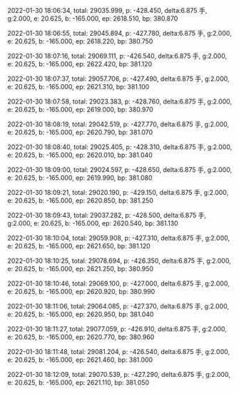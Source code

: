 2022-01-30 18:06:34, total: 29035.999, p: -428.450, delta:6.875 手, g:2.000, e: 20.625, b: -165.000, ep: 2618.510, bp: 380.870

2022-01-30 18:06:55, total: 29045.894, p: -427.780, delta:6.875 手, g:2.000, e: 20.625, b: -165.000, ep: 2618.220, bp: 380.750

2022-01-30 18:07:16, total: 29069.111, p: -426.540, delta:6.875 手, g:2.000, e: 20.625, b: -165.000, ep: 2622.420, bp: 381.120

2022-01-30 18:07:37, total: 29057.706, p: -427.490, delta:6.875 手, g:2.000, e: 20.625, b: -165.000, ep: 2621.310, bp: 381.100

2022-01-30 18:07:58, total: 29023.383, p: -428.760, delta:6.875 手, g:2.000, e: 20.625, b: -165.000, ep: 2619.000, bp: 380.970

2022-01-30 18:08:19, total: 29042.519, p: -427.770, delta:6.875 手, g:2.000, e: 20.625, b: -165.000, ep: 2620.790, bp: 381.070

2022-01-30 18:08:40, total: 29025.405, p: -428.310, delta:6.875 手, g:2.000, e: 20.625, b: -165.000, ep: 2620.010, bp: 381.040

2022-01-30 18:09:00, total: 29024.597, p: -428.650, delta:6.875 手, g:2.000, e: 20.625, b: -165.000, ep: 2619.990, bp: 381.080

2022-01-30 18:09:21, total: 29020.190, p: -429.150, delta:6.875 手, g:2.000, e: 20.625, b: -165.000, ep: 2620.850, bp: 381.250

2022-01-30 18:09:43, total: 29037.282, p: -428.500, delta:6.875 手, g:2.000, e: 20.625, b: -165.000, ep: 2620.540, bp: 381.130

2022-01-30 18:10:04, total: 29059.908, p: -427.310, delta:6.875 手, g:2.000, e: 20.625, b: -165.000, ep: 2621.650, bp: 381.120

2022-01-30 18:10:25, total: 29078.694, p: -426.350, delta:6.875 手, g:2.000, e: 20.625, b: -165.000, ep: 2621.250, bp: 380.950

2022-01-30 18:10:46, total: 29069.100, p: -427.000, delta:6.875 手, g:2.000, e: 20.625, b: -165.000, ep: 2620.920, bp: 380.990

2022-01-30 18:11:06, total: 29064.085, p: -427.370, delta:6.875 手, g:2.000, e: 20.625, b: -165.000, ep: 2620.950, bp: 381.040

2022-01-30 18:11:27, total: 29077.059, p: -426.910, delta:6.875 手, g:2.000, e: 20.625, b: -165.000, ep: 2620.770, bp: 380.960

2022-01-30 18:11:48, total: 29081.204, p: -426.540, delta:6.875 手, g:2.000, e: 20.625, b: -165.000, ep: 2621.460, bp: 381.000

2022-01-30 18:12:09, total: 29070.539, p: -427.290, delta:6.875 手, g:2.000, e: 20.625, b: -165.000, ep: 2621.110, bp: 381.050